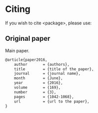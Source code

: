 # Citing

If you wish to cite \<package\>, please use:

## Original paper

Main paper.

```latex
@article{paper2016,
    author       = {authors},
    title        = {title of the paper},
    journal      = {journal name},
    month        = {June},
    year         = {2016},
    volume       = {169},
    number       = {3},
    pages        = {1042-1068},
    url          = {url to the paper},
}
```
